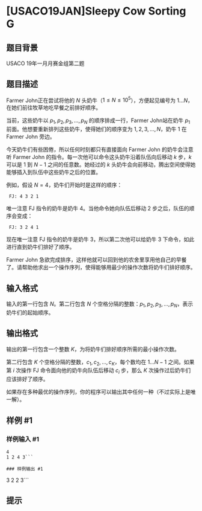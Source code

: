 # [USACO19JAN]Sleepy Cow Sorting G

## 题目背景

USACO 19年一月月赛金组第二题

## 题目描述

Farmer John正在尝试将他的 $N$ 头奶牛（$1\le N\le 10^5$），方便起见编号为 $1\ldots N$，在她们前往牧草地吃早餐之前排好顺序。

当前，这些奶牛以 $p_1,p_2,p_3,\ldots,p_N$ 的顺序排成一行，Farmer John站在奶牛 $p_1$ 前面。他想要重新排列这些奶牛，使得她们的顺序变为 $1,2,3,\ldots,N$，奶牛 $1$ 在 Farmer John 旁边。

今天奶牛们有些困倦，所以任何时刻都只有直接面向 Farmer John 的奶牛会注意听 Farmer John 的指令。每一次他可以命令这头奶牛沿着队伍向后移动 $k$ 步，$k$ 可以是 $1$ 到 $N−1$ 之间的任意数。她经过的 $k$ 头奶牛会向前移动，腾出空间使得她能够插入到队伍中这些奶牛之后的位置。

例如，假设 $N=4$，奶牛们开始时是这样的顺序：

```plain
 FJ: 4 3 2 1
```

唯一注意 FJ 指令的奶牛是奶牛 $4$。当他命令她向队伍后移动 $2$ 步之后，队伍的顺序会变成：

```plain
 FJ: 3 2 4 1 
```

现在唯一注意 FJ 指令的奶牛是奶牛 $3$，所以第二次他可以给奶牛 $3$ 下命令，如此进行直到奶牛们排好了顺序。

Farmer John 急欲完成排序，这样他就可以回到他的农舍里享用他自己的早餐了。请帮助他求出一个操作序列，使得能够用最少的操作次数将奶牛们排好顺序。

## 输入格式

输入的第一行包含 $N$。第二行包含 $N$ 个空格分隔的整数：$p_1,p_2,p_3,\ldots,p_N$，表示奶牛们的起始顺序。

## 输出格式

输出的第一行包含一个整数 $K$，为将奶牛们排好顺序所需的最小操作次数。

第二行包含 $K$ 个空格分隔的整数，$c_1,c_2,\ldots,c_K$，每个数均在 $1\ldots N−1$ 之间。如果第 $i$ 次操作 FJ 命令面向他的奶牛向队伍后移动 $c_i$ 步，那么 $K$ 次操作过后奶牛们应该排好了顺序。

如果存在多种最优的操作序列，你的程序可以输出其中任何一种（不过实际上是唯一解）。

## 样例 #1

### 样例输入 #1
```
4
1 2 4 3```

### 样例输出 #1

```
3
2 2 3```

## 提示


